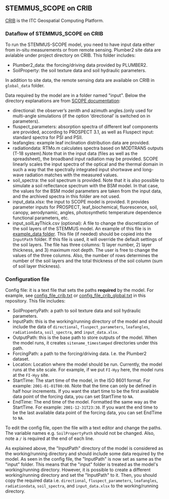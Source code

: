 ## STEMMUS_SCOPE on CRIB

[CRIB](https://crib.utwente.nl/) is the ITC Geospatial Computing Platform.

### Dataflow of STEMMUS_SCOPE on CRIB

To run the STEMMUS-SCOPE model, you need to have input data either from in-situ
measurements or from remote sensing. Plumber2 site data are avialable under
project directory on CRIB. This folder includes:

- Plumber2_data: the forcing/driving data provided by PLUMBER2.
- SoilProperty: the soil texture data and soil hydraulic parameters.

In addition to site data, the remote sensing data are available on CRIB in
`global_data` folder.

Data required by the model are in a folder named "input". Below the directory
explanations are from [SCOPE
documentation](https://scope-model.readthedocs.io/en/latest/directories.html):

- directional: the observer’s zenith and azimuth angles.(only used for
  multi-angle simulations (if the option ‘directional’ is switched on in
  parameters).
- fluspect_parameters: absorption spectra of different leaf components are
  provided, according to PROSPECT 3.1, as well as Fluspect input: standard
  spectra for PSI and PSII.
- leafangles: example leaf inclination distribution data are provided.
- radiationdata: RTMo.m calculates spectra based on MODTRAN5 outputs (T-18
  system).Note that in the input data (files as well as the spreadsheet),
  the broadband input radiation may be provided. SCOPE linearly scales the
  input spectra of the optical and the thermal domain in such a way that
  the spectrally integrated input shortwave and long-wave radiation matches
  with the measured values.
- soil_spectra: the soil spectrum is provided. Note that it is also possible
  to simulate a soil reflectance spectrum with the BSM model. In that case,
  the values for the BSM model parameters are taken from the input data, and
  the archived spectra in this folder are not used.
- input_data.xlsx: the input to SCOPE model is provided. It
  provides parameter inputs for PROSPECT, leaf_biochemical, fluorescence,
  soil, canopy, aerodynamic, angles, photosynthetic temperature dependence
  functional parameters, etc.
- input_soilLayThick.csv (optional): A file to change the discretization of the
  soil layers of the STEMMUS model. An example of this file is in [example_data
  folder](https://github.com/EcoExtreML/STEMMUS_SCOPE/tree/main/example_data).
  This file (if needed) should be copied into the
  `InputPath` folder. If this file is used, it will override the default settings of
  the soil layers. The file has three columns: 1) layer number, 2) layer thickness,
  and 3) maximum root depth. The user is free to change the values of the three columns.
  Also, the number of rows determines the number of the soil layers and the total
  thickness of the soil column (sum of soil layer thickness).

### Configuration file

Config file: it is a text file that sets the paths **required** by the model.
For example, see
[config_file_crib.txt](https://github.com/EcoExtreML/STEMMUS_SCOPE/blob/main/config_file_crib.txt)
or
[config_file_crib_global.txt](https://github.com/EcoExtreML/STEMMUS_SCOPE/blob/main/config_file_crib_global.txt)
in this repository. This file includes:

- SoilPropertyPath: a path to soil texture data and soil hydraulic
  parameters.
- InputPath: this is the working/running directory of the model and should
  include the data of `directional`, `fluspect_parameters`, `leafangles`,
  `radiationdata`, `soil_spectra`, and `input_data.xlsx`.
- OutputPath: this is the base path to store outputs of the model. When the
model runs, it creates `sitename_timestamped` directories under this
path.
- ForcingPath: a path to the forcing/driving data. I.e. the Plumber2 dataset.
- Location: Location where the model should be run. Currently,
the model runs at the site scale. For example, if we put `FI-Hyy` here, the model
runs at the `FI-Hyy` site.
- StartTime: The start time of the model, in the ISO 8601 format. For example:
`2001-01-01T00:00`. Note that the time can only be defined in half hour increments.
If you want the start time to be the first available data point of the forcing data,
you can set StartTime to `NA`.
- EndTime: The end time of the model. Formatted the same way as the StartTime.
For example: `2001-12-31T23:30`. If you want the end time to be the last available
data point of the forcing data, you can set EndTime to `NA`.

To edit the config file, open the file with a text editor and change the
paths. The variable names e.g. `SoilPropertyPath` should not be changed.
Also, note a `/` is required at the end of each line.

As explained above, the "InputPath" directory of the model is considered as
the working/running directory and should include some data required by the
model. As seen in the config file, the "InputPath" is now set as same as the
"input" folder. This means that the "input" folder is treated as the
model's working/running directory. However, it is possible to create a
different working/running directory and set the "InputPath" to it. Then,
you should copy the required data i.e. `directional`, `fluspect_parameters`,
`leafangles`, `radiationdata`, `soil_spectra`, and `input_data.xlsx` to the
working/running directory.
